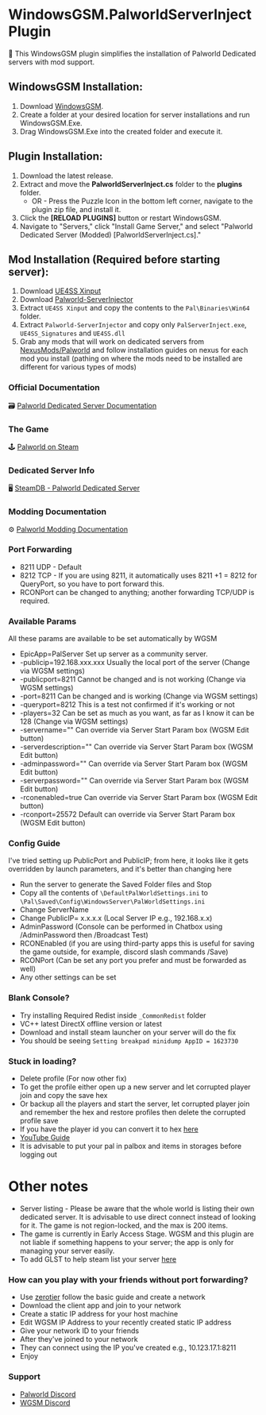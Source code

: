 # WindowsGSM.PalworldServerInject Plugin

🧩 This WindowsGSM plugin simplifies the installation of Palworld Dedicated servers with mod support.

## WindowsGSM Installation:
1. Download [WindowsGSM](https://windowsgsm.com/).
2. Create a folder at your desired location for server installations and run WindowsGSM.Exe.
3. Drag WindowsGSM.Exe into the created folder and execute it.

## Plugin Installation:
1. Download the latest release.
2. Extract and move the **PalworldServerInject.cs** folder to the **plugins** folder.
   - OR -
   Press the Puzzle Icon in the bottom left corner, navigate to the plugin zip file, and install it.
3. Click the **[RELOAD PLUGINS]** button or restart WindowsGSM.
4. Navigate to "Servers," click "Install Game Server," and select "Palworld Dedicated Server (Modded) [PalworldServerInject.cs]."

## Mod Installation (Required before starting server):
1. Download [UE4SS Xinput](https://github.com/UE4SS-RE/RE-UE4SS/releases)
2. Download [Palworld-ServerInjector](https://github.com/N00byKing/PalWorld-ServerInjector/releases)
3. Extract `UE4SS Xinput` and copy the contents to the `Pal\Binaries\Win64` folder.
4. Extract `Palworld-ServerInjector` and copy only `PalServerInject.exe`, `UE4SS_Signatures` and `UE4SS.dll`
5. Grab any mods that will work on dedicated servers from [NexusMods/Palworld](https://www.nexusmods.com/palworld) and follow installation guides on nexus for each mod you install (pathing on where the mods need to be installed are different for various types of mods)

### Official Documentation
🗃️ [Palworld Dedicated Server Documentation](https://tech.palworldgame.com/dedicated-server-guide)

### The Game
🕹️ [Palworld on Steam](https://store.steampowered.com/app/1623730/Palworld/)

### Dedicated Server Info
🖥️ [SteamDB - Palworld Dedicated Server](https://steamdb.info/app/2394010/info/)

### Modding Documentation 
⚙️ [Palworld Modding Documentation](https://palworldforums.net/resources/how-to-run-mods-lua-pak-on-a-steam-client-and-dedicated-server-inject-character-into-server.8/)

### Port Forwarding
- 8211 UDP - Default
- 8212 TCP - If you are using 8211, it automatically uses 8211 +1 = 8212 for QueryPort, so you have to port forward this.
- RCONPort can be changed to anything; another forwarding TCP/UDP is required.

### Available Params
All these params are available to be set automatically by WGSM
- EpicApp=PalServer	            Set up server as a community server.
- -publicip=192.168.xxx.xxx     Usually the local port of the server (Change via WGSM settings)
- -publicport=8211              Cannot be changed and is not working (Change via WGSM settings)
- -port=8211                    Can be changed and is working (Change via WGSM settings)
- -queryport=8212               This is a test not confirmed if it's working or not
- -players=32                   Can be set as much as you want, as far as I know it can be 128 (Change via WGSM settings)
- -servername=""                Can override via Server Start Param box (WGSM Edit button)
- -serverdescription=""         Can override via Server Start Param box (WGSM Edit button)
- -adminpassword=""             Can override via Server Start Param box (WGSM Edit button)
- -serverpassword=""            Can override via Server Start Param box (WGSM Edit button)
- -rconenabled=true             Can override via Server Start Param box (WGSM Edit button)
- -rconport=25572               Default can override via Server Start Param box (WGSM Edit button)

### Config Guide
I've tried setting up PublicPort and PublicIP; from here, it looks like it gets overridden by launch parameters, and it's better than changing here
- Run the server to generate the Saved Folder files and Stop
- Copy all the contents of `\DefaultPalWorldSettings.ini` to `\Pal\Saved\Config\WindowsServer\PalWorldSettings.ini`
- Change ServerName
- Change PublicIP= x.x.x.x (Local Server IP e.g., 192.168.x.x)
- AdminPassword (Console can be performed in Chatbox using /AdminPassword then /Broadcast Test)
- RCONEnabled (if you are using third-party apps this is useful for saving the game outside, for example, discord slash commands /Save)
- RCONPort (Can be set any port you prefer and must be forwarded as well)
- Any other settings can be set

### Blank Console?
- Try installing Required Redist inside `_CommonRedist` folder
- VC++ latest  DirectX offline version or latest
- Download and install steam launcher on your server will do the fix
- You should be seeing `Setting breakpad minidump AppID = 1623730`

### Stuck in loading?
- Delete profile (For now other fix)
- To get the profile either open up a new server and let corrupted player join and copy the save hex
- Or backup all the players and start the server, let corrupted player join and remember the hex and restore profiles then delete the corrupted profile save
- If you have the player id you can convert it to hex [here](https://www.binaryhexconverter.com/decimal-to-hex-converter)
- [YouTube Guide](https://www.youtube.com/watch?v=fwLamiy30Qc&ab_channel=EpicLazyPanda)
- It is advisable to put your pal in palbox and items in storages before logging out

# Other notes
- Server listing - Please be aware that the whole world is listing their own dedicated server. It is advisable to use direct connect instead of looking for it. The game is not region-locked, and the max is 200 items.
- The game is currently in Early Access Stage. WGSM and this plugin are not liable if something happens to your server; the app is only for managing your server easily.
- To add GLST to help steam list your server [here](https://steamcommunity.com/dev/managegameservers)

### How can you play with your friends without port forwarding?
- Use [zerotier](https://www.zerotier.com/) follow the basic guide and create a network
- Download the client app and join to your network
- Create a static IP address for your host machine
- Edit WGSM IP Address to your recently created static IP address
- Give your network ID to your friends
- After they've joined to your network
- They can connect using the IP you've created e.g., 10.123.17.1:8211
- Enjoy

### Support

- [Palworld Discord](https://discord.com/channels/505994577942151180/1196354410868117525)
- [WGSM Discord](https://discord.com/channels/590590698907107340/645730252672335893)
